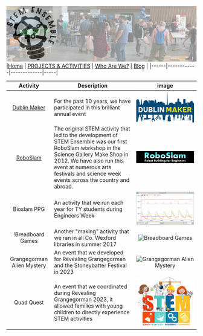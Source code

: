 ![STEM Ensemble Banner](stemensemblebanner.svg)
|[Home](README.md) | [PROJECTS & ACTIVITIES](ACTIVITIES.md) | [Who Are We?](WHOAREWE.md) |  [Blog](BLOG.md) |
|------|------------|-------------|-----|

|Activity          | Description                                    | image                   |    
|:----------------:|------------------------------------------------|:-----------------------:|
|[Dublin Maker](http://www.dublinmaker.ie)|For the past 10 years, we have participated in this brilliant annual event|![Dublin Maker](dublinmaker.png)|
|[RoboSlam](https://roboslam.wordpress.com)|The original STEM activity that led to the development of STEM Ensemble was our first RoboSlam workshop in the Science Gallery Make Shop in 2012. We have also run this event at numerous arts festivals and science week events across the country and abroad. |![Roboslam](roboslam.png)|
|Bioslam PPG     |An activity that we run each year for TY students during Engineers Week|![Bioslam PPG](bioslam.jpg)|
!Breadboard Games|Another "making" activity that we ran in all Co. Wexford libraries in summer 2017|![Breadboard Games](bbgames.jpg)|
|Grangegorman Alien Mystery| An event that we developed for Revealing Grangegorman and the Stoneybatter Festival in 2023|![Grangegorman Alien Mystery](ggalien.png)|
|Quad Quest| An event that we coordinated during Revealing Grangegorman 2023, it allowed families with young children to directly experience STEM activities|![Quad Quest](quadquest.png)|

